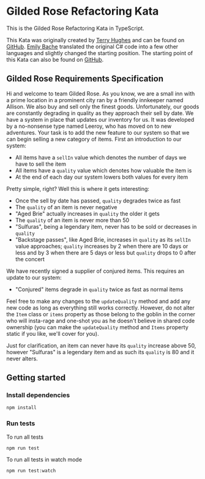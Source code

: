 # Gilded Rose Refactoring Kata

This is the Gilded Rose Refactoring Kata in TypeScript.

This Kata was originally created by [Terry Hughes](http://twitter.com/TerryHughes) and can be found on [GitHub](https://github.com/NotMyself/GildedRose). [Emily Bache](https://github.com/emilybache) translated the original C# code into a few other languages and slightly changed the starting position. The starting point of this Kata can also be found on [GitHub](https://github.com/emilybache/GildedRose-Refactoring-Kata).

## Gilded Rose Requirements Specification

Hi and welcome to team Gilded Rose. As you know, we are a small inn with a prime location in a prominent city ran by a friendly innkeeper named Allison. We also buy and sell only the finest goods. Unfortunately, our goods are constantly degrading in quality as they approach their sell by date. We have a system in place that updates our inventory for us. It was developed by a no-nonsense type named Leeroy, who has moved on to new adventures. Your task is to add the new feature to our system so that we can begin selling a new category of items. First an introduction to our system:

- All items have a `sellIn` value which denotes the number of days we have to sell the item
- All items have a `quality` value which denotes how valuable the item is
- At the end of each day our system lowers both values for every item

Pretty simple, right? Well this is where it gets interesting:

- Once the sell by date has passed, `quality` degrades twice as fast
- The `quality` of an item is never negative
- "Aged Brie" actually increases in `quality` the older it gets
- The `quality` of an item is never more than 50
- "Sulfuras", being a legendary item, never has to be sold or decreases in `quality`
- "Backstage passes", like Aged Brie, increases in `quality` as its `sellIn` value approaches; `quality` increases by 2 when there are 10 days or less and by 3 when there are 5 days or less but `quality` drops to 0 after the concert

We have recently signed a supplier of conjured items. This requires an update to our system:

- "Conjured" items degrade in `quality` twice as fast as normal items

Feel free to make any changes to the `updateQuality` method and add any new code as long as everything still works correctly. However, do not alter the `Item` class or `items` property as those belong to the goblin in the corner who will insta-rage and one-shot you as he doesn't believe in shared code ownership (you can make the `updateQuality` method and `Items` property static if you like, we'll cover for you).

Just for clarification, an item can never have its `quality` increase above 50, however "Sulfuras" is a legendary item and as such its `quality` is 80 and it never alters.

## Getting started

### Install dependencies

```sh
npm install
```

### Run tests

To run all tests

```sh
npm run test
```

To run all tests in watch mode

```sh
npm run test:watch
```
